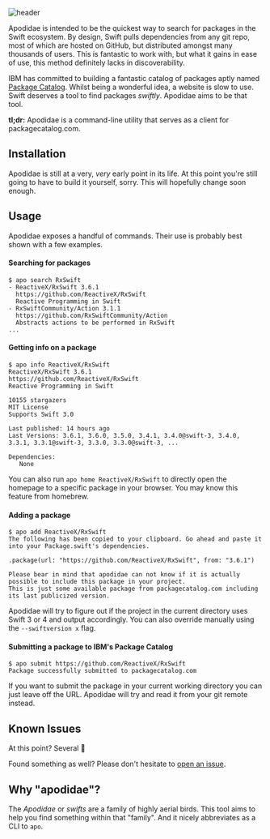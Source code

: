 ![header](https://user-images.githubusercontent.com/2625584/28693159-c1ae88fa-7323-11e7-8ce3-1980fdf2a925.png)



Apodidae is intended to be the quickest way to search for packages in the Swift ecosystem. By design, Swift pulls dependencies from any git repo, most of which are hosted on GitHub, but distributed amongst many thousands of users. This is fantastic to work with, but what it gains in ease of use, this method definitely lacks in discoverability.

IBM has committed to building a fantastic catalog of packages aptly named [Package Catalog](https://packagecatalog.com). Whilst being a wonderful idea, a website is slow to use. Swift deserves a tool to find packages *swiftly*. Apodidae aims to be that tool.

**tl;dr:** Apodidae is a command-line utility that serves as a client for packagecatalog.com.



## Installation

Apodidae is still at a very, *very* early point in its life. At this point you're still going to have to build it yourself, sorry. This will hopefully change soon enough.



## Usage

Apodidae exposes a handful of commands. Their use is probably best shown with a few examples.

#### Searching for packages

```
$ apo search RxSwift
- ReactiveX/RxSwift 3.6.1
  https://github.com/ReactiveX/RxSwift
  Reactive Programming in Swift
- RxSwiftCommunity/Action 3.1.1
  https://github.com/RxSwiftCommunity/Action
  Abstracts actions to be performed in RxSwift
...
```

#### Getting info on a package

```
$ apo info ReactiveX/RxSwift
ReactiveX/RxSwift 3.6.1
https://github.com/ReactiveX/RxSwift
Reactive Programming in Swift

10155 stargazers
MIT License
Supports Swift 3.0

Last published: 14 hours ago
Last Versions: 3.6.1, 3.6.0, 3.5.0, 3.4.1, 3.4.0@swift-3, 3.4.0, 3.3.1, 3.3.1@swift-3, 3.3.0, 3.3.0@swift-3, ...

Dependencies:
   None
```

You can also run `apo home ReactiveX/RxSwift` to directly open the homepage to a specific package in your browser. You may know this feature from homebrew.

#### Adding a package

```
$ apo add ReactiveX/RxSwift
The following has been copied to your clipboard. Go ahead and paste it into your Package.swift's dependencies.

.package(url: "https://github.com/ReactiveX/RxSwift", from: "3.6.1")

Please bear in mind that apodidae can not know if it is actually possible to include this package in your project.
This is just some available package from packagecatalog.com including its last publicized version.
```

Apodidae will try to figure out if the project in the current directory uses Swift 3 or 4 and output accordingly. You can also override manually using the `--swiftversion x` flag.

#### Submitting a package to IBM's Package Catalog

```
$ apo submit https://github.com/ReactiveX/RxSwift
Package successfully submitted to packagecatalog.com
```

If you want to submit the package in your current working directory you can just leave off the URL. Apodidae will try and read it from your git remote instead.



## Known Issues

At this point? Several 🙈

Found something as well? Please don't hesitate to [open an issue](https://github.com/kiliankoe/apodidae/issues/new).



## Why "apodidae"?

The *Apodidae* or *swifts* are a family of highly aerial birds. This tool aims to help you find something within that "family". And it nicely abbreviates as a CLI to `apo`.

